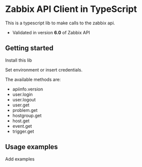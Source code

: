 # Zabbix API Client in TypeScript

This is a typescript lib to make calls to the zabbix api.

- Validated in version **6.0** of Zabbix API

## Getting started

Install this lib

Set environment or insert credentials.

The available methods are:

- apiinfo.version
- user.login
- user.logout
- user.get
- problem.get
- hostgroup.get
- host.get
- event.get
- trigger.get

## Usage examples

Add examples
